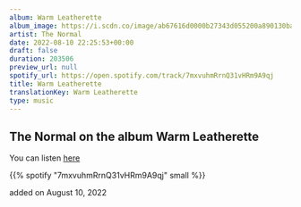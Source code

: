 ```yaml
---
album: Warm Leatherette
album_image: https://i.scdn.co/image/ab67616d0000b27343d055200a890130ba07b63c
artist: The Normal
date: 2022-08-10 22:25:53+00:00
draft: false
duration: 203506
preview_url: null
spotify_url: https://open.spotify.com/track/7mxvuhmRrnQ31vHRm9A9qj
title: Warm Leatherette
translationKey: Warm Leatherette
type: music
---
```


## The Normal on the album Warm Leatherette

You can listen [here](https://open.spotify.com/track/7mxvuhmRrnQ31vHRm9A9qj)

{{% spotify "7mxvuhmRrnQ31vHRm9A9qj" small %}}

added on August 10, 2022